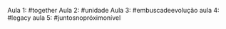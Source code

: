 Aula 1: #together
Aula 2: #unidade
Aula 3: #embuscadeevolução
aula 4: #legacy
aula 5: #juntosnopróximonível

